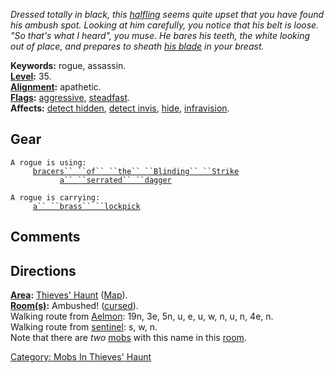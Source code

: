 *Dressed totally in black, this [halfling](Halflings.md "wikilink")
seems quite upset that you have found his ambush spot. Looking at him
carefully, you notice that his belt is loose. "So that's what I heard",
you muse. He bares his teeth, the white looking out of place, and
prepares to sheath [his blade](Serrated_Dagger.md "wikilink") in your
breast.*

**Keywords:** rogue, assassin.  
**[Level](Level.md "wikilink"):** 35.  
**[Alignment](Alignment.md "wikilink"):** apathetic.  
**[Flags](:Category:_Mob_Types.md "wikilink"):**
[aggressive](Aggressive_Mobs.md "wikilink"),
[steadfast](Sentinel_Mobs.md "wikilink").  
**Affects:** [detect hidden](Detect_Hidden.md "wikilink"), [detect
invis](Detect_Invis.md "wikilink"), [hide](Hide.md "wikilink"),
[infravision](Infravision.md "wikilink").  

## Gear

`A rogue is using:`  
<worn on wrist>`     `[`bracers`` ``of`` ``the`` ``Blinding`` ``Strike`](Bracers_Of_The_Blinding_Strike.md "wikilink")  
<wielded>`           `[`a`` ``serrated`` ``dagger`](Serrated_Dagger.md "wikilink")

`A rogue is carrying:`  
`     `[`a`` ``brass`` ``lockpick`](Brass_Lockpick.md "wikilink")

## Comments

## Directions

**[Area](:Category:_Areas.md "wikilink"):** [Thieves'
Haunt](:Category:_Thieves'_Haunt.md "wikilink")
([Map](Thieves'_Haunt_Map.md "wikilink")).  
**[Room(s)](:Category:_Rooms.md "wikilink"):** Ambushed!
([cursed](Cursed_Rooms.md "wikilink")).  
Walking route from [Aelmon](Aelmon.md "wikilink"): 19n, 3e, 5n, u, e, u,
w, n, u, n, 4e, n.  
Walking route from [sentinel](Sentinel.md "wikilink"): s, w, n.  
Note that there are *two* [mobs](:Category:_Mobs.md "wikilink") with
this name in this [room](:Category:_Rooms.md "wikilink").

[Category: Mobs In Thieves'
Haunt](Category:_Mobs_In_Thieves'_Haunt "wikilink")
